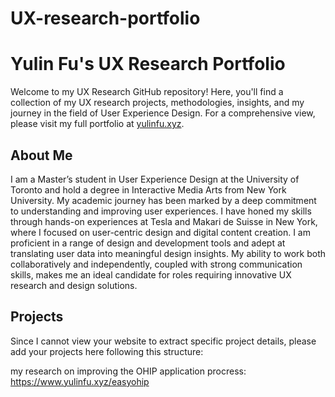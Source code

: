 # UX-research-portfolio
# Yulin Fu's UX Research Portfolio

Welcome to my UX Research GitHub repository! Here, you'll find a collection of my UX research projects, methodologies, insights, and my journey in the field of User Experience Design. For a comprehensive view, please visit my full portfolio at [yulinfu.xyz](https://www.yulinfu.xyz/).

## About Me

I am a Master’s student in User Experience Design at the University of Toronto and hold a degree in Interactive Media Arts from New York University. My academic journey has been marked by a deep commitment to understanding and improving user experiences. I have honed my skills through hands-on experiences at Tesla and Makari de Suisse in New York, where I focused on user-centric design and digital content creation. I am proficient in a range of design and development tools and adept at translating user data into meaningful design insights. My ability to work both collaboratively and independently, coupled with strong communication skills, makes me an ideal candidate for roles requiring innovative UX research and design solutions.

## Projects

Since I cannot view your website to extract specific project details, please add your projects here following this structure:

my research on improving the OHIP application procress: https://www.yulinfu.xyz/easyohip
